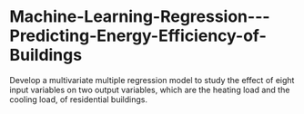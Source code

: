 # Machine-Learning-Regression---Predicting-Energy-Efficiency-of-Buildings
Develop a multivariate multiple regression model to study the effect of eight input variables on two output variables, which are the heating load and the cooling load, of residential buildings.
